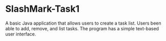 # SlashMark-Task1 
A basic Java application that allows users to create a task list. Users been able to add, remove, and list tasks. The program has a simple text-based user interface.
